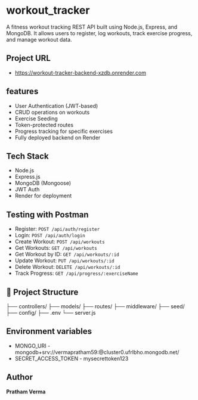 # workout_tracker
A fitness workout tracking REST API built using Node.js, Express, and MongoDB. It allows users to register, log workouts, track exercise progress, and manage workout data.

## Project URL
- https://workout-tracker-backend-xzdb.onrender.com

## features
- User Authentication (JWT-based)
- CRUD operations on workouts
- Exercise Seeding
- Token-protected routes
- Progress tracking for specific exercises
- Fully deployed backend on Render

## Tech Stack
- Node.js
- Express.js
- MongoDB (Mongoose)
- JWT Auth
- Render for deployment

## Testing with Postman
- Register: `POST /api/auth/register`
- Login: `POST /api/auth/login`
- Create Workout: `POST /api/workouts`
- Get Workouts: `GET /api/workouts`
- Get Workout by ID: `GET /api/workouts/:id`
- Update Workout: `PUT /api/workouts/:id`
- Delete Workout: `DELETE /api/workouts/:id`
- Track Progress: `GET /api/progress/:exerciseName`

## 📂 Project Structure
├── controllers/
├── models/
├── routes/
├── middleware/
├── seed/
├── config/
├── .env
└── server.js

## Environment variables
- MONGO_URI - mongodb+srv://vermapratham59:<password>@cluster0.ufrlbho.mongodb.net/
- SECRET_ACCESS_TOKEN - mysecrettoken123

## Author
**Pratham Verma**
